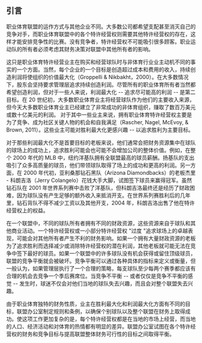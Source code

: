## 引言

职业体育联盟的运作方式与其他企业不同。大多数公司都希望支配甚至消灭自己的竞争对手，而职业体育联盟中的各个特许经营权则需要其他特许经营权的存在，这样才能安排竞争性的比赛。没有竞争者，特许经营权不可能吸引很多顾客。职业运动队的所有者必须考虑其财务决策对联盟中其他所有者的影响。

这只是职业体育特许经营业主在购买和经营球队时与非体育行业业主动机不同的事实的一个方面。当然，每个企业的一个目标是创造超过成本和费用的收入，持续创造利润将使组织的价值最大化（Groppelli & Nikbakht，2000）。在大多数情况下，股东会坚持要求管理层追求持续创造利润。尽管所有的职业体育所有者当然都希望创造利润，但对于一些人来说，利润最大化 -- 追求尽可能高的利润 -- 是第二目标。在 20 世纪初，大多数职业体育业主将经营球队作为他们的主要收入来源，但今天大多数职业体育业主已经建立了非常成功的非体育组织，赚取了数百万美元或数十亿美元的利润。  对于其中一些业主来说，拥有职业体育特许经营权主要是为了竞争、成为社区关键人物的机会和自我满足（Rascher, Nagel, McEvoy, & Brown, 2011）。这些业主可能对胜利最大化更感兴趣 -- 以追求胜利为主要目标。

对于那些利润最大化不是首要目标的老板来说，他们通常会把财务资源集中在球队的球场上的成功上，追求胜利可能会也可能不会增加公司的整体价值。例如，在整个 2000 年代的 MLB 中，纽约洋基队拥有全联盟最高的球员薪酬。扬基队的支出吸引了众多高质量的球员，他们带领球队取得了场上的成功和更高的利润。另一方面，在 2000 年代初，亚利桑那钻石黑队（Arizona Diamondbacks）的老板杰里 - 科朗吉洛（Jerry Colangelo）花钱大手大脚，试图签下球员来赢得冠军。虽然钻石队在 2001 年世界系列赛中击败了洋基队，但科朗吉洛最终还是经历了财政困难，因为球队没有产生足够的额外收入来抵消开支。在世界系列赛胜利后的几年里，钻石背队不得不减少工资以及其他开支，2004 年，科朗吉洛出售了他在特许经营权上的权益。

在一个联盟中，不同的球队所有者拥有不同的财政资源，这些资源来自于球队和其他商业活动。一个特许经营权或一小部分特许经营权 "过度 "追求球场上的卓越表现，可能会对其他所有者产生不利的财务影响。如果一个拥有大量财政资源的老板为了追求胜利而选择减少或消除特许经营权的潜在利润，其他老板就可能无法在竞争中签下最好的球员。如果一个联盟中的许多球队没有机会获得或留住顶级球员，联盟的竞争平衡就会被破坏。竞争平衡可以通过各种具体的指标来定义或衡量，但一般认为，如果管理层执行了一个合理的策略，每支球队至少每两个赛季都应该有合理的机会去竞争一个季后赛席位。当竞争不平衡 -- 或者仅仅是竞争不平衡的感觉 -- 发生时，球迷不仅会对他们当地的球队失去兴趣，而且会对整个联盟失去兴趣。

由于职业体育独特的财务性质，业主在胜利最大化和利润最大化方面有不同的目标，联盟办公室制定规则和条例，以确保个别球队以及整个联盟在财务上取得成功。使这项工作更加复杂的是，每个特许经营权都是在当地的市场上经营，而当地的人口、经济活动和对体育的热情都有明显的差异。联盟办公室试图在各个特许经营权的财务和竞争目标与提高联盟整体财务可行性的目标之间取得平衡。
